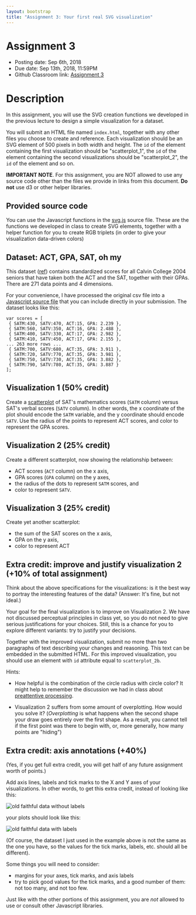 ```yaml
---
layout: bootstrap
title: "Assignment 3: Your first real SVG visualization"
---
```


# Assignment 3

- Posting date: Sep 6th, 2018
- Due date: Sep 13th, 2018, 11:59PM
- Github Classroom link: [Assignment 3](https://classroom.github.com/a/eC0Ysfl7)

# Description

In this assignment, you will use the SVG creation functions we
developed in the previous lecture to design a simple visualization for a dataset.

You will submit an HTML file named `index.html`, together with any
other files you choose to create and reference. Each visualization
should be an SVG element of 500 pixels in both width and height. The
`id` of the element containing the first visualization should be
"scatterplot_1", the `id` of the element containing the second
visualizations should be "scatterplot_2", the `id` of the element and so on.

**IMPORTANT NOTE**. For this assignment, you are NOT allowed to use any source
code other than the files we provide in links from this document. **Do
not** use d3 or other helper libraries.


## Provided source code

You can use the Javascript functions in the
[svg.js](assignment_3/svg.js) source file. These are the functions we
developed in class to create SVG elements, together with a helper
function for you to create RGB triplets (in order to give your
visualization data-driven colors)


## Dataset: ACT, GPA, SAT, oh my

This dataset ([ref](http://www.calvin.edu/~stob/data/)) contains
standardized scores for all Calvin College 2004 seniors that have
taken both the ACT and the SAT, together with their GPAs. There are
271 data points and 4 dimensions.

For your convenience, I have processed the original csv file into a
[Javascript source file](assignment_3/scores.js) that you can include directly in your submission.
The dataset looks like this:

    var scores = [
     { SATM:430, SATV:470, ACT:15, GPA: 2.239 },
     { SATM:560, SATV:350, ACT:16, GPA: 2.488 },
     { SATM:400, SATV:330, ACT:17, GPA: 2.982 },
     { SATM:410, SATV:450, ACT:17, GPA: 2.155 },
    ... 263 more rows ...
     { SATM:700, SATV:680, ACT:35, GPA: 3.911 },
     { SATM:720, SATV:770, ACT:35, GPA: 3.981 },
     { SATM:750, SATV:730, ACT:35, GPA: 3.882 },
     { SATM:790, SATV:780, ACT:35, GPA: 3.887 }
    ];

## Visualization 1 (50% credit)

Create a [scatterplot](http://en.wikipedia.org/wiki/Scatter_plot) of
SAT's mathematics scores (`SATM` column) versus SAT's verbal scores
(`SATV` column). In other words, the x coordinate of the plot should encode
the `SATM` variable, and the y coordinate should encode `SATV`. Use
the radius of the points to represent ACT scores, and color to
represent the GPA scores.

## Visualization 2 (25% credit)

Create a different scatterplot, now showing the relationship between:

* ACT scores (`ACT` column) on the x axis, 
* GPA scores (`GPA` column) on the y axes,
* the radius of the dots to represent `SATM` scores, and
* color to represent `SATV`.

## Visualization 3 (25% credit)

Create yet another scatterplot:

* the sum of the SAT scores on the x axis,
* GPA on the y axis,
* color to represent ACT

## Extra credit: improve and justify visualization 2 (+10% of total assignment)

Think about the above specifications for the visualizations: is it the
best way to portray the interesting features of the data? (Answer:
It's fine, but not ideal.)

Your goal for the final visualization is to improve on Visualization
2.  We have not discussed perceptual principles in class yet, so you
do not need to give serious justifications for your choices. Still,
this is a chance for you to explore different variants: try to justify
your decisions.

Together with the improved visualization, submit no more than two
paragraphs of text describing your changes and reasoning. This text
can be embedded in the submitted HTML. For this improved
visualization, you should use an element with `id` attribute equal to
`scatterplot_2b`.

Hints:

- How helpful is the combination of the circle radius with circle
color? It might help to remember the discussion we had in class about
[preattentive processing](http://www.csc.ncsu.edu/faculty/healey/PP/).

- Visualization 2 suffers from some amount of overplotting. How would
you solve it? (*Overplotting* is what happens when the second shape
your draw goes entirely over the first shape. As a result, you cannot
tell if the first point was there to begin with, or, more generally,
how many points are "hiding")

## Extra credit: axis annotations (+40%)

(Yes, if you get full extra credit, you will get half of any future
assignment worth of points.)

Add axis lines, labels and tick marks to the X and Y axes of your
visualizations. In other words, to get this extra credit, instead of
looking like this:

![old faithful data without labels](assignment_3/geyser_no_labels.png)

your plots should look like this:

![old faithful data with labels](assignment_3/geyser_labels.png)

(Of course, the dataset I just used in the example above is not the
same as the one you have, so the values for the tick marks, labels,
etc. should all be different).

Some things you will need to consider:

* margins for your axes, tick marks, and axis labels
* try to pick good values for the tick marks, and a good number of
  them: not too many, and not too few.

Just like with the other portions of this assignment, you are _not_
allowed to use or consult other Javascript libraries. 
